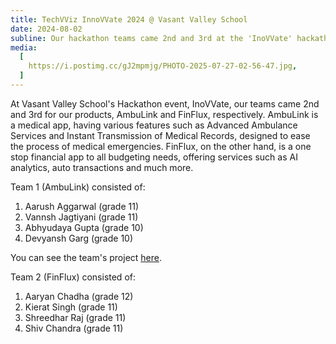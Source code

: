 ```yaml
---
title: TechVViz InnoVVate 2024 @ Vasant Valley School
date: 2024-08-02
subline: Our hackathon teams came 2nd and 3rd at the 'InoVVate' hackathon event
media:
  [
    https://i.postimg.cc/gJ2mpmjg/PHOTO-2025-07-27-02-56-47.jpg,
  ]
---
```


At Vasant Valley School's Hackathon event, InoVVate, our teams came 2nd and 3rd for our products, AmbuLink and FinFlux, respectively. AmbuLink is a medical app, having various features such as Advanced Ambulance Services and Instant Transmission of Medical Records, designed to ease the process of medical emergencies. FinFlux, on the other hand, is a one stop financial app to all budgeting needs, offering services such as AI analytics, auto transactions and much more.

Team 1 (AmbuLink) consisted of:

1. Aarush Aggarwal (grade 11)
2. Vannsh Jagtiyani (grade 11)
3. Abhyudaya Gupta (grade 10)
4. Devyansh Garg (grade 10)

You can see the team's project [here](https://github.com/Aarushaggarwal-theone/AmbuLink).

Team 2 (FinFlux) consisted of:

1. Aaryan Chadha (grade 12)
2. Kierat Singh (grade 11)
3. Shreedhar Raj (grade 11)
4. Shiv Chandra (grade 11)